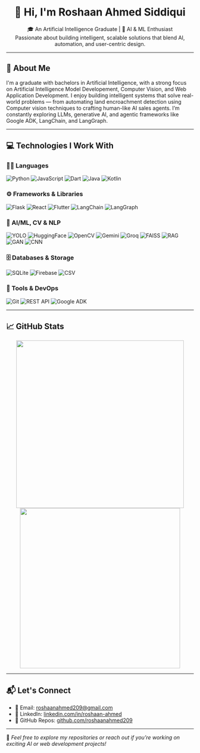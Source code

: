 <h1 align="center">👋 Hi, I'm Roshaan Ahmed Siddiqui</h1>
<p align="center">
  🎓 An Artificial Intelligence Graduate | 🤖 AI & ML Enthusiast <br>
  Passionate about building intelligent, scalable solutions that blend AI, automation, and user-centric design.
</p>

---

## 🧠 About Me

I'm a graduate with bachelors in Artificial Intelligence, with a strong focus on Artificial Intelligence Model Developement, Computer Vision, and Web Application Development. I enjoy building intelligent systems that solve real-world problems — from automating land encroachment detection using Computer vision techniques to crafting human-like AI sales agents. I’m constantly exploring LLMs, generative AI, and agentic frameworks like Google ADK, LangChain, and LangGraph.

---

## 💻 Technologies I Work With

### 🧑‍💻 Languages
![Python](https://img.shields.io/badge/Python-3776AB?style=flat&logo=python&logoColor=white)
![JavaScript](https://img.shields.io/badge/JavaScript-F7DF1E?style=flat&logo=javascript&logoColor=black)
![Dart](https://img.shields.io/badge/Dart-0175C2?style=flat&logo=dart&logoColor=white)
![Java](https://img.shields.io/badge/Java-ED8B00?style=flat&logo=java&logoColor=white)
![Kotlin](https://img.shields.io/badge/Kotlin-7F52FF?style=flat&logo=kotlin&logoColor=white)

### ⚙️ Frameworks & Libraries
![Flask](https://img.shields.io/badge/Flask-000000?style=flat&logo=flask&logoColor=white)
![React](https://img.shields.io/badge/React-61DAFB?style=flat&logo=react&logoColor=black)
![Flutter](https://img.shields.io/badge/Flutter-02569B?style=flat&logo=flutter&logoColor=white)
![LangChain](https://img.shields.io/badge/LangChain-000000?style=flat&logo=data:image/svg+xml;base64,&labelColor=black&logoColor=white)
![LangGraph](https://img.shields.io/badge/LangGraph-purple?style=flat&logoColor=white)

### 🧠 AI/ML, CV & NLP
![YOLO](https://img.shields.io/badge/YOLOv8-FF1493?style=flat&logo=ultralytics&logoColor=white)
![HuggingFace](https://img.shields.io/badge/HuggingFace-FFD21F?style=flat&logo=huggingface&logoColor=black)
![OpenCV](https://img.shields.io/badge/OpenCV-5C3EE8?style=flat&logo=opencv&logoColor=white)
![Gemini](https://img.shields.io/badge/Gemini-AI-black?style=flat&logo=google&logoColor=white)
![Groq](https://img.shields.io/badge/Groq-FF4C2B?style=flat&logo=groq&logoColor=white)
![FAISS](https://img.shields.io/badge/FAISS-003366?style=flat)
![RAG](https://img.shields.io/badge/RAG-Model-4B8BBE?style=flat)
![GAN](https://img.shields.io/badge/GANs-Generative-orange?style=flat)
![CNN](https://img.shields.io/badge/CNNs-Deep_Learning-blue?style=flat)

### 🗄️ Databases & Storage
![SQLite](https://img.shields.io/badge/SQLite-003B57?style=flat&logo=sqlite&logoColor=white)
![Firebase](https://img.shields.io/badge/Firebase-FFCA28?style=flat&logo=firebase&logoColor=black)
![CSV](https://img.shields.io/badge/CSV-Data-43B02A?style=flat)

### 🔧 Tools & DevOps
![Git](https://img.shields.io/badge/Git-F05032?style=flat&logo=git&logoColor=white)
![REST API](https://img.shields.io/badge/REST%20API-API-blue?style=flat)
![Google ADK](https://img.shields.io/badge/Google_ADK-Agent_Framework-red?style=flat)

---

## 📈 GitHub Stats

<p align="center">
  <img src="https://github-readme-stats.vercel.app/api?username=roshaanahmed209&show_icons=true&theme=radical" width="450" />
  <img src="https://github-readme-streak-stats.herokuapp.com?user=roshaanahmed209&theme=radical" width="430" />
</p>

---

## 📬 Let's Connect

- 📧 Email: roshaanahmed209@gmail.com  
- 💼 LinkedIn: [linkedin.com/in/roshaan-ahmed](https://www.linkedin.com/in/roshaan-ahmed)  
- 📁 GitHub Repos: [github.com/roshaanahmed209](https://github.com/roshaanahmed209)

---

🔗 *Feel free to explore my repositories or reach out if you’re working on exciting AI or web development projects!*
